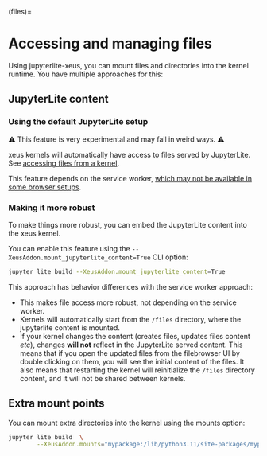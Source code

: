 (files)=

# Accessing and managing files

Using jupyterlite-xeus, you can mount files and directories into the kernel runtime. You have multiple approaches for this:

## JupyterLite content

### Using the default JupyterLite setup

⚠ This feature is very experimental and may fail in weird ways. ⚠

xeus kernels will automatically have access to files served by JupyterLite. See [accessing files from a kernel](https://jupyterlite.readthedocs.io/en/stable/howto/content/python.html).

This feature depends on the service worker, [which may not be available in some browser setups](https://jupyterlite.readthedocs.io/en/stable/howto/configure/advanced/service-worker.html#limitations).

### Making it more robust

To make things more robust, you can embed the JupyterLite content into the xeus kernel.

You can enable this feature using the `--XeusAddon.mount_jupyterlite_content=True` CLI option:

```bash
jupyter lite build --XeusAddon.mount_jupyterlite_content=True
```

This approach has behavior differences with the service worker approach:

- This makes file access more robust, not depending on the service worker.
- Kernels will automatically start from the `/files` directory, where the jupyterlite content is mounted.
- If your kernel changes the content (creates files, updates files content _etc_), changes **will not** reflect in the JupyterLite served content. This means that if you open the updated files from the filebrowser UI by double clicking on them, you will see the initial content of the files. It also means that restarting the kernel will reinitialize the `/files` directory content, and it will not be shared between kernels.

## Extra mount points

You can mount extra directories into the kernel using the mounts option:

```bash
jupyter lite build  \
        --XeusAddon.mounts="mypackage:/lib/python3.11/site-packages/mypackage"
```

